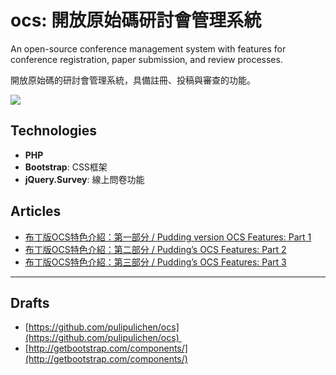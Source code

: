 ocs: 開放原始碼研討會管理系統
=================

An open-source conference management system with features for conference registration, paper submission, and review processes.  

開放原始碼的研討會管理系統，具備註冊、投稿與審查的功能。

![](https://lh3.googleusercontent.com/-to0nSTzVrWQ/VrHIzXlFEfI/AAAAAAACr20/SeJ2QKJtMLA/s1600/2016-02-03_010637%25255B2%25255D.jpg)  

Technologies
------------

*   **PHP**
*   **Bootstrap**: CSS框架
*   **jQuery.Survey**: 線上問卷功能

Articles
--------

*   [布丁版OCS特色介紹：第一部分 / Pudding version OCS Features: Part 1](https://blog.pulipuli.info/2016/02/ocs-pudding-version-ocs-features.html)
*   [布丁版OCS特色介紹：第二部分 / Pudding’s OCS Features: Part 2](https://blog.pulipuli.info/2016/03/ocs-puddings-ocs-features-part-2.html)   
*   [布丁版OCS特色介紹：第三部分 / Pudding’s OCS Features: Part 3](https://blog.pulipuli.info/2016/03/ocs-puddings-ocs-features-part-3.html)

----

Drafts
------

*   [https://github.com/pulipulichen/ocs](https://github.com/pulipulichen/ocs) 
*   [http://getbootstrap.com/components/](http://getbootstrap.com/components/)
